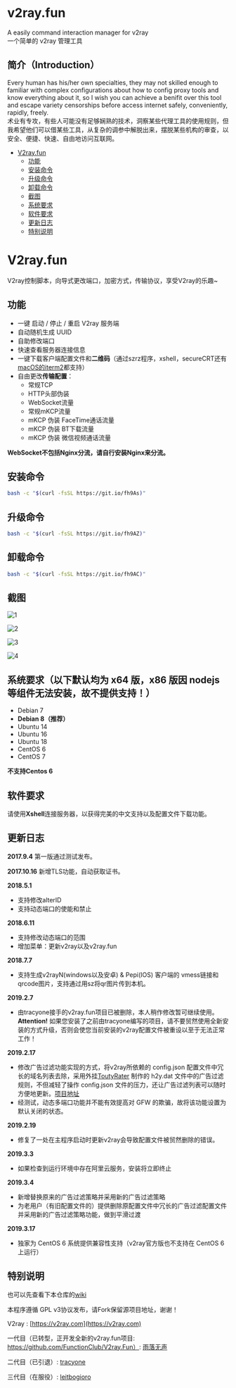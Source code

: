 # v2ray.fun
A easily command interaction manager for v2ray
<br>
一个简单的 v2ray 管理工具

## 简介（Introduction）
Every human has his/her own specialties, they may not skilled enough to familiar with complex configurations about how to config proxy tools and know everything about it, so I wish you can achieve a benifit over this tool and escape variety censorships before access internet safely, conveniently, rapidly, freely.
<br>
术业有专攻，有些人可能没有足够娴熟的技术，洞察某些代理工具的使用规则，但我希望他们可以借某些工具，从复杂的调参中解脱出来，摆脱某些机构的审查，以安全、便捷、快速、自由地访问互联网。

<!-- vim-markdown-toc GFM -->

* [V2ray.fun](#v2rayfun)
    * [功能](#功能)
    * [安装命令](#安装命令)
    * [升级命令](#升级命令)
    * [卸载命令](#卸载命令)
    * [截图](#截图)
    * [系统要求](#系统要求)
    * [软件要求](#软件要求)
    * [更新日志](#更新日志)
    * [特别说明](#特别说明)

<!-- vim-markdown-toc -->

# V2ray.fun

V2ray控制脚本，向导式更改端口，加密方式，传输协议，享受V2ray的乐趣~


## 功能

- 一键 启动 / 停止 / 重启 V2ray 服务端
- 自动随机生成 UUID
- 自助修改端口
- 快速查看服务器连接信息
- 一键下载客户端配置文件和**二维码**（通过szrz程序，xshell，secureCRT还有[macOS的iterm2](https://github.com/tracyone/v2ray.fun/wiki/MAC使用RZ、SZ远程上传下载文件都支持)都支持）
- 自由更改**传输配置**：
  - 常规TCP
  - HTTP头部伪装
  - WebSocket流量
  - 常规mKCP流量
  - mKCP 伪装 FaceTime通话流量
  - mKCP 伪装 BT下载流量
  - mKCP 伪装 微信视频通话流量

**WebSocket不包括Nginx分流，请自行安装Nginx来分流。**

## 安装命令

```bash
bash -c "$(curl -fsSL https://git.io/fh9As)"
```

## 升级命令
```bash
bash -c "$(curl -fsSL https://git.io/fh9AZ)"
```

## 卸载命令
```bash
bash -c "$(curl -fsSL https://git.io/fh9AC)"
```


## 截图

![1](1.png)

![2](2.png)

![3](3.png)

![4](4.png)

## 系统要求（以下默认均为 x64 版，x86 版因 nodejs 等组件无法安装，故不提供支持！）

- Debian 7 
- **Debian 8（推荐）**
- Ubuntu 14 
- Ubuntu 16
- Ubuntu 18
- CentOS 6
- CentOS 7

**不支持Centos 6**

## 软件要求

请使用**Xshell**连接服务器，以获得完美的中文支持以及配置文件下载功能。

## 更新日志

**2017.9.4**
第一版通过测试发布。

**2017.10.16**
新增TLS功能，自动获取证书。

**2018.5.1**

- 支持修改alterID
- 支持动态端口的使能和禁止

**2018.6.11**
- 支持修改动态端口的范围
- 增加菜单：更新v2ray以及v2ray.fun

**2018.7.7**

- 支持生成v2rayN(windows以及安卓) & Pepi(IOS) 客户端的
vmess链接和qrcode图片，支持通过用sz将qr图片传到本机。

**2019.2.7**

- 由tracyone接手的v2ray.fun项目已被删除，本人稍作修改暂可继续使用。
<b>Attention!</b>
如果您安装了之前由tracyone编写的项目，请不要贸然使用全新安装的方式升级，否则会使您当前安装的v2ray配置文件被重设以至于无法正常工作！

**2019.2.17**

- 修改广告过滤功能实现的方式，将v2ray所依赖的 config.json 配置文件中冗长的域名列表去除，采用外挂[ToutyRater](https://github.com/ToutyRater) 制作的 h2y.dat 文件中的广告过滤规则，不但减轻了操作 config.json 文件的压力，还让广告过滤列表可以随时方便地更新。[项目地址](https://github.com/ToutyRater/V2Ray-SiteDAT)
- 经测试，动态多端口功能并不能有效提高对 GFW 的欺骗，故将该功能设置为默认关闭的状态。

**2019.2.19**

- 修复了一处在主程序启动时更新v2ray会导致配置文件被贸然删除的错误。

**2019.3.3**

- 如果检查到运行环境中存在阿里云服务，安装将立即终止

**2019.3.4**

- 新增替换原来的广告过滤策略并采用新的广告过滤策略
- 为老用户（有旧配置文件的）提供删除原配置文件中冗长的广告过滤配置文件并采用新的广告过滤策略功能，做到平滑过渡

**2019.3.17**

- 独家为 CentOS 6 系统提供兼容性支持（v2ray官方版也不支持在 CentOS 6 上运行）

## 特别说明

也可以先查看下本仓库的[wiki](https://github.com/leitbogioro/v2ray.fun/wiki)

本程序遵循 GPL v3协议发布，请Fork保留源项目地址，谢谢！

V2ray : [https://v2ray.com](https://v2ray.com)

一代目（已转型，正开发全新的v2ray.fun项目: https://github.com/FunctionClub/V2ray.Fun）: [雨落无声](https://github.com/YLWS-4617)

二代目（已引退）: [tracyone](https://github.com/tracyone)

三代目（在服役）: [leitbogioro](https://github.com/leitbogioro)
